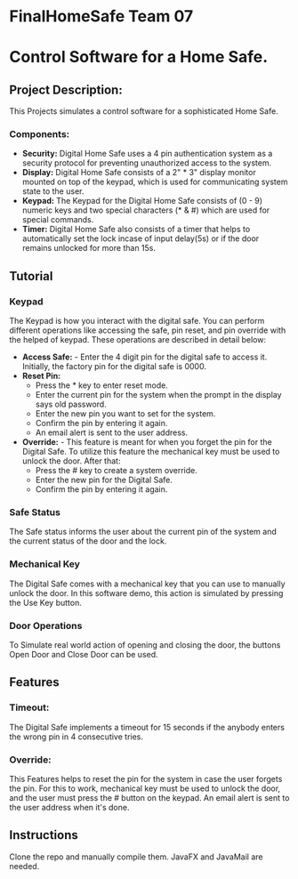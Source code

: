 # FinalHomeSafe Team 07
# Control Software for a Home Safe.

## Project Description:
This Projects simulates a control software for a sophisticated Home Safe.

### Components:
* **Security:** Digital Home Safe uses a 4 pin authentication system as a security protocol for preventing unauthorized access to the system.
* **Display:** Digital Home Safe consists of a 2" * 3" display monitor mounted on top of the keypad, which is used for communicating system state to the user.
* **Keypad:** The Keypad for the Digital Home Safe consists of (0 - 9) numeric keys and two special characters (* & #) which are used for special commands.
* **Timer:** Digital Home Safe also consists of a timer that helps to automatically set the lock incase of input delay(5s) or if the door remains unlocked for more than 15s. 

## Tutorial
### Keypad
The Keypad is how you interact with the digital safe. You can perform different operations like accessing the safe, pin reset, and pin override with the helped of keypad. These operations are described in detail below:
* **Access Safe:** - Enter the 4 digit pin for the digital safe to access it. Initially, the factory pin for the digital safe is 0000.
* **Reset Pin:** 
    - Press the * key to enter reset mode.
    - Enter the current pin for the system when the prompt in the display says old password.
    - Enter the new pin you want to set for the system.
    - Confirm the pin by entering it again.
    - An email alert is sent to the user address.
* **Override:** - This feature is meant for when you forget the pin for the Digital Safe. To utilize this feature the mechanical key must be used to unlock the door. After that:
    - Press the # key to create a system override.
    - Enter the new pin for the Digital Safe.
    - Confirm the pin by entering it again.

### Safe Status
The Safe status informs the user about the current pin of the system and the current status of the door and the lock.

### Mechanical Key
The Digital Safe comes with a mechanical key that you can use to manually unlock the door. In this software demo, this action is simulated by pressing the Use Key button.

### Door Operations
To Simulate real world action of opening and closing the door, the buttons Open Door and Close Door can be used.

## Features
### Timeout: 
The Digital Safe implements a timeout for 15 seconds if the anybody enters the wrong pin in 4 consecutive tries.

### Override: 
This Features helps to reset the pin for the system in case the user forgets the pin. For this to work, mechanical key must be used to unlock the door, and the user must press the # button on the keypad.
An email alert is sent to the user address when it's done.

## Instructions
Clone the repo and manually compile them. JavaFX and  JavaMail are needed.
